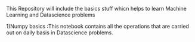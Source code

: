This Repository will include the basics stuff whicn helps to learn Machine Learning and Datascience problems

1)Numpy basics :This notebook contains all the operations that are carried out on daily basis in Datascience problems.
